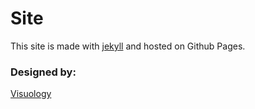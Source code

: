 # Site
This site is made with [jekyll](http://jekyllrb.com) and hosted on Github Pages.

### Designed by:
[Visuology](http://visuology.nl)
